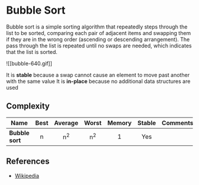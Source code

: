 # Bubble Sort

Bubble sort is a simple sorting algorithm that repeatedly steps through the list to be sorted, comparing each pair of adjacent
items and swapping them if they are in the wrong order (ascending or descending arrangement).
The pass through the list is repeated until no swaps are needed, which indicates that the list is sorted.

![[bubble-640.gif]]

It is **stable** because a swap cannot cause an element to move past another with the same value
It is **in-place** because no additional data structures are used

## Complexity

| Name                  | Best            | Average             | Worst               | Memory    | Stable    | Comments  |
| --------------------- | :-------------: | :-----------------: | :-----------------: | :-------: | :-------: | :-------- |
| **Bubble sort**       | n               | n<sup>2</sup>       | n<sup>2</sup>       | 1         | Yes       |           |

## References

- [Wikipedia](https://en.wikipedia.org/wiki/Bubble_sort)
